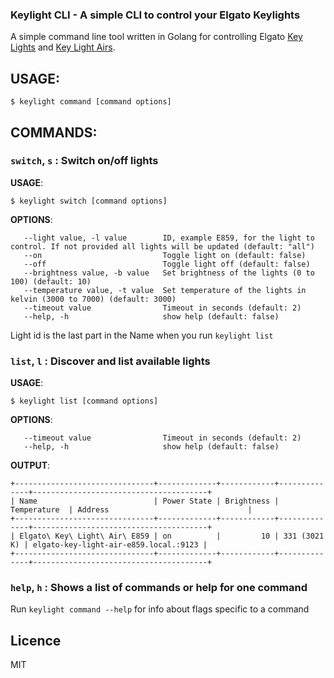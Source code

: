 ### Keylight CLI - A simple CLI to control your Elgato Keylights

A simple command line tool written in Golang for controlling Elgato [Key
Lights](https://www.elgato.com/en/gaming/key-light) and [Key Light
Airs](https://www.elgato.com/en/gaming/key-light-air).

## USAGE:

```shell
$ keylight command [command options]
```

## COMMANDS:

### `switch`, `s` : Switch on/off lights

**USAGE**:

```shell
$ keylight switch [command options]
```

**OPTIONS**:

```
   --light value, -l value        ID, example E859, for the light to control. If not provided all lights will be updated (default: "all")
   --on                           Toggle light on (default: false)
   --off                          Toggle light off (default: false)
   --brightness value, -b value   Set brightness of the lights (0 to 100) (default: 10)
   --temperature value, -t value  Set temperature of the lights in kelvin (3000 to 7000) (default: 3000)
   --timeout value                Timeout in seconds (default: 2)
   --help, -h                     show help (default: false)
```

Light id is the last part in the Name when you run `keylight list`

### `list`, `l` : Discover and list available lights

**USAGE**:

```shell
$ keylight list [command options]
```

**OPTIONS**:

```
   --timeout value                Timeout in seconds (default: 2)
   --help, -h                     show help (default: false)
```

**OUTPUT**:

```
+-------------------------------+-------------+------------+--------------+---------------------------------------+
| Name                          | Power State | Brightness | Temperature  | Address                               |
+-------------------------------+-------------+------------+--------------+---------------------------------------+
| Elgato\ Key\ Light\ Air\ E859 | on          |         10 | 331 (3021 K) | elgato-key-light-air-e859.local.:9123 |
+-------------------------------+-------------+------------+--------------+---------------------------------------+
```

### `help`, `h` : Shows a list of commands or help for one command

Run `keylight command --help` for info about flags specific to a command

## Licence

MIT
